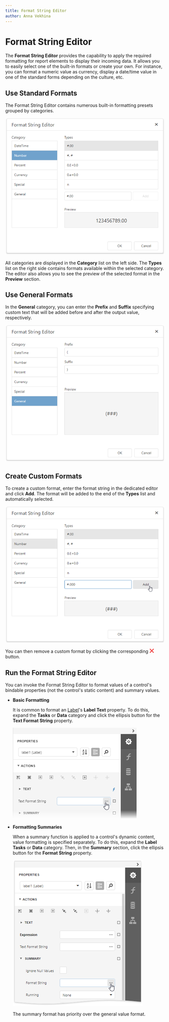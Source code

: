 ```yaml
---
title: Format String Editor
author: Anna Vekhina
---
```


# Format String Editor

The **Format String Editor** provides the capability to apply the required formatting for report elements to display their incoming data. It allows you to easily select one of the built-in formats or create your own. For instance, you can format a numeric value as currency, display a date/time value in one of the standard forms depending on the culture, etc.

## Use Standard Formats

The Format String Editor contains numerous built-in formatting presets grouped by categories.

![](../../../images/eurd-web-format-string-editor-number.png)

All categories are displayed in the **Category** list on the left side. The **Types** list on the right side contains formats available within the selected category. The editor also allows you to see the preview of the selected format in the **Preview** section.

## Use General Formats

In the **General** category, you can enter the **Prefix** and **Suffix** specifying custom text that will be added before and after the output value, respectively.

![](../../../images/eurd-web-format-string-editor-general.png)

## Create Custom Formats
To create a custom format, enter the format string in the dedicated editor and click **Add**. The format will be added to the end of the **Types** list and automatically selected.

![](../../../images/eurd-web-format-string-editor-custom.png)

You can then remove a custom format by clicking the corresponding ![](../../../images/eurd-web-filter-editor-remove-button.png) button.

## Run the Format String Editor

You can invoke the Format String Editor to format values of a control's bindable properties (not the control's static content) and summary values.

* **Basic Formatting**

    It is common to format an [Label](../use-report-elements/use-basic-report-controls/label.md)'s **Label Text** property. To do this, expand the **Tasks** or **Data** category and click the ellipsis button for the **Text Format String** property.

    ![](../../../images/eurd-web-label-format-string.png)

* **Formatting Summaries**

    When a summary function is applied to a control's dynamic content, value formatting is specified separately. To do this, expand the **Label Tasks** or **Data** category. Then, in the **Summary** section, click the ellipsis button for the **Format String** property.

    ![](../../../images/eurd-web-format-string-editor-summary-format-string.png)

    The summary format has priority over the general value format.
      




